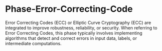 # Phase-Error-Correcting-Code
Error Correcting Codes (ECC) or Elliptic Curve Cryptography (ECC) are integrated to improve robustness, reliability, or security. When referring to Error Correcting Codes, this phase typically involves implementing algorithms that detect and correct errors in input data, labels, or intermediate computations.
